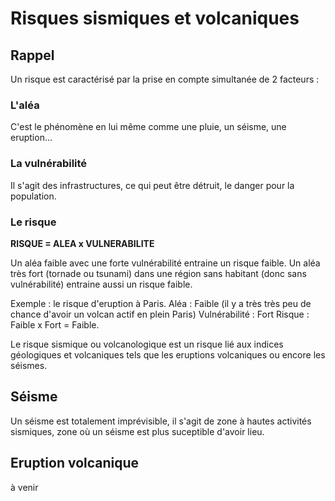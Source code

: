 # Risques sismiques et volcaniques



## Rappel

Un risque est caractérisé par la prise en compte simultanée de 2 facteurs : 

### L'aléa

C'est le phénomène en lui même comme une pluie, un séisme, une eruption... 

### La vulnérabilité 

Il s'agit des infrastructures, ce qui peut être détruit, le danger pour la population. 

### Le risque

**RISQUE = ALEA x VULNERABILITE**

Un aléa faible avec une forte vulnérabilité entraine un risque faible. Un aléa très fort (tornade ou tsunami) dans une région sans habitant (donc sans vulnérabilité) entraine aussi un risque faible. 

   Exemple : le risque d'eruption à Paris. 
   Aléa : Faible (il y a très très peu de chance d'avoir un volcan actif en plein Paris)
   Vulnérabilité : Fort
   Risque : Faible x Fort = Faible. 



Le risque sismique ou volcanologique est un risque lié aux indices géologiques et volcaniques tels que les eruptions volcaniques ou encore les séismes. 



## Séisme

Un séisme est totalement imprévisible, il s'agit de zone à hautes activités sismiques, zone où un séisme est plus suceptible d'avoir lieu. 

## Eruption volcanique

à venir